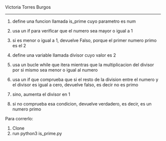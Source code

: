 Victoria Torres Burgos

-----------------------------


1. define una funcion llamada is_prime cuyo parametro es num 

2. usa un if para verificar que el numero sea mayor o igual a 1

3. si es menor o igual a 1, devuelve Falso, porque el primer numero primo es el 2

4. define una variable llamada divisor cuyo valor es 2

5. usa un bucle while que itera mientras que la multiplicacion del divisor por si mismo sea menor o igual al numero

6. usa un if que comprueba que si el resto de la division entre el numero y el divisor es igual a cero, devuelve falso, es decir no es primo

7. sino, aumenta el divisor en 1

8. si no comprueba esa condicion, devuelve verdadero, es decir, es un numero primo


Para correrlo:

1. Clone
2. run python3 is_prime.py